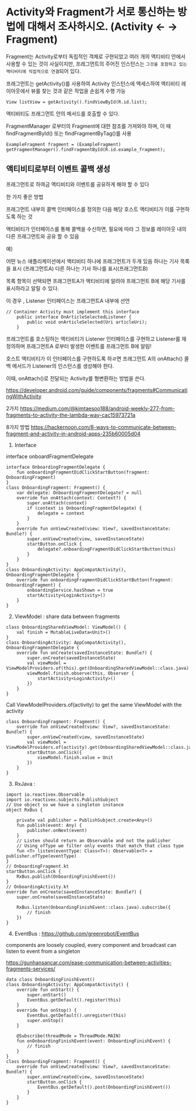 # Activity와 Fragment가 서로 통신하는 방법에 대해서 조사하시오. (Activity <- -> Fragment)

Fragment는 Activity로부터 독립적인 객체로 구현되었고
여러 개의 액티비티 안에서 사용할 수 있는 것이 사실이지만,
프래그먼트의 주어진 인스턴스는 `그것을 포함하고 있는 액티비티에 직접적으로 연결`되어 있다.

프래그먼트는 getActivity()를 사용하여 Activity 인스턴스에 액세스하여 액티비티 레이아웃에서 뷰를 찾는 것과 같은 작업을 손쉽게 수행 가능

```
View listView = getActivity().findViewById(R.id.list);
```

액티비티도 프래그먼트 안의 메서드를 호출할 수 있다.

FragmentManager 로부터의 Fragment에 대한 참조를 가져와야 하며,
이 때 findFragmentById() 또는 findFragmentByTag()를 사용

```
ExampleFragment fragment = (ExampleFragment) getFragmentManager().findFragmentById(R.id.example_fragment);
```

## 액티비티로부터 이벤트 콜백 생성

프래그먼트로 하여금 액티비티와 이벤트를 공유하게 해야 할 수 있다

한 가지 좋은 방법

프래그먼트 내부의 콜백 인터페이스를 정의한 다음 해당 호스트 액티비티가 이를 구현하도록 하는 것

액티비티가 인터페이스를 통해 콜백을 수신하면, 필요에 따라 그 정보를 레이아웃 내의 다른 프래그먼트와 공유 할 수 있음

예)

어떤 뉴스 애플리케이션에서
액티비티 하나에 프래그먼트가 두개 있음
하나는 기사 목록을 표시 (프래그먼트A)
다른 하나는 기사 하나를 표시(프래그먼트B)

목록 항목이 선택되면 프래그먼트A가 액티비티에 알려야 프래그먼트 B에 해당 기사를 표시하라고 알릴 수 있다.

이 경우 , Listener 인터페이스는 프래그먼트A 내부에 선언

```
// Container Activity must implement this interface
    public interface OnArticleSelectedListener {
        public void onArticleSelected(Uri articleUri);
    }
```

프래그먼트를 호스팅하는 액티비티가 Listener 인터페이스를 구현하고 Listener를 재 정의하며 프래그먼트A 로부터 발생한 이벤트를 프래그먼트 B에 알림! 

호스트 액티비티가 이 인터페이스를 구현하도록 하ㄹ면 프래그먼트 A의 onAttach() 콜백 메서드가 Listener의 인스턴스를 생성해야 한다. 

이때, onAttach()로 전달되는 Activity를 형변환하는 방법을 쓴다. 


https://developer.android.com/guide/components/fragments#CommunicatingWithActivity


2가지
https://medium.com/@kimtaesoo188/android-weekly-277-from-fragments-to-activity-the-lambda-way-cac15973721a

8가지 방법
https://hackernoon.com/8-ways-to-communicate-between-fragment-and-activity-in-android-apps-235b60005d04


1) Interface

interface onboardFragmentDelegate 


```
interface OnboardingFragmentDelegate {
    fun onboardingFragmentDidClickStartButton(fragment: OnboardingFragment)
}
class OnboardingFragment: Fragment() {
    var delegate: OnboardingFragmentDelegate? = null
    override fun onAttach(context: Context?) {
        super.onAttach(context)
        if (context is OnboardingFragmentDelegate) {
            delegate = context
        }
    }
    override fun onViewCreated(view: View?, savedInstanceState: Bundle?) {
        super.onViewCreated(view, savedInstanceState)
        startButton.onClick {
            delegate?.onboardingFragmentDidClickStartButton(this)
        }
    }
}
class OnboardingActivity: AppCompatActivity(), OnboardingFragmentDelegate {
    override fun onboardingFragmentDidClickStartButton(fragment: OnboardingFragment) {
        onboardingService.hasShown = true
        startActivity<LoginActivity>()
    }
}
```

2) ViewModel : share data between fragments

```
class OnboardingSharedViewModel: ViewModel() {
    val finish = MutableLiveData<Unit>()
}
class OnboardingActivity: AppCompatActivity(), OnboardingFragmentDelegate {
    override fun onCreate(savedInstanceState: Bundle?) {
        super.onCreate(savedInstanceState)
        val viewModel = ViewModelProviders.of(this).get(OnboardingSharedViewModel::class.java)
        viewModel.finish.observe(this, Observer {
            startActivity<LoginActivity>()
        })
    }
}
```

Call ViewModelProviders.of(activity) to get the same ViewModel with the activity

```
class OnboardingFragment: Fragment() {
    override fun onViewCreated(view: View?, savedInstanceState: Bundle?) {
        super.onViewCreated(view, savedInstanceState)
        val viewModel = ViewModelProviders.of(activity).get(OnboardingSharedViewModel::class.java)
        startButton.onClick({
            viewModel.finish.value = Unit
        })
    }
}
```

3) RxJava : 

```
import io.reactivex.Observable
import io.reactivex.subjects.PublishSubject
// Use object so we have a singleton instance
object RxBus {
    
    private val publisher = PublishSubject.create<Any>()
    fun publish(event: Any) {
        publisher.onNext(event)
    }
    // Listen should return an Observable and not the publisher
    // Using ofType we filter only events that match that class type
    fun <T> listen(eventType: Class<T>): Observable<T> = publisher.ofType(eventType)
}
// OnboardingFragment.kt
startButton.onClick {
    RxBus.publish(OnboardingFinishEvent())
}
// OnboardingActivity.kt
override fun onCreate(savedInstanceState: Bundle?) {
    super.onCreate(savedInstanceState)
        
    RxBus.listen(OnboardingFinishEvent::class.java).subscribe({
        // finish
    })
}
```

4) EventBus : https://github.com/greenrobot/EventBus

components are loosely coupled, every component and broadcast can listen to event from a singleton

https://gunhansancar.com/ease-communication-between-activities-fragments-services/

```
data class OnboardingFinishEvent()
class OnboardingActivity: AppCompatActivity() {
    override fun onStart() {
        super.onStart()
        EventBus.getDefault().register(this)
    }
    override fun onStop() {
        EventBus.getDefault().unregister(this)
        super.onStop()
    }
    
    @Subscribe(threadMode = ThreadMode.MAIN)
    fun onOnboardingFinishEvent(event: OnboardingFinishEvent) {
        // finish
    }
}
class OnboardingFragment: Fragment() {
    override fun onViewCreated(view: View?, savedInstanceState: Bundle?) {
        super.onViewCreated(view, savedInstanceState)
        startButton.onClick {
            EventBus.getDefault().post(OnboardingFinishEvent())
        }
    }
}
```